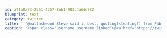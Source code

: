 ```yaml
---
id: a71a8a73-2551-4357-8eb1-983c4a6dc782
blueprint: text
category: twitter
title: '''@mattashwood Steve said it best, quoting(stealing?) from Pablo Picasso: "Good artists copy; great artists steal."'
caption: '<span class="username username_linked">@<a href="https://twitter.com/mattashwood" title="Matt Ashwood">mattashwood</a></span> Steve said it best, quoting(stealing?) from Pablo Picasso: "Good artists copy; great artists steal."'
---
```

